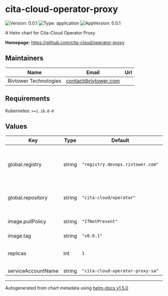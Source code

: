 # cita-cloud-operator-proxy

![Version: 0.0.1](https://img.shields.io/badge/Version-0.0.1-informational?style=flat-square) ![Type: application](https://img.shields.io/badge/Type-application-informational?style=flat-square) ![AppVersion: 0.0.1](https://img.shields.io/badge/AppVersion-0.0.1-informational?style=flat-square)

A Helm chart for Cita-Cloud Operator Proxy

**Homepage:** <https://github.com/cita-cloud/operator-proxy>

## Maintainers

| Name | Email | Url |
| ---- | ------ | --- |
| Rivtower Technologies | contact@rivtower.com |  |

## Requirements

Kubernetes: `>=1.18.0-0`

## Values

| Key | Type | Default | Description |
|-----|------|---------|-------------|
| global.registry | string | `"registry.devops.rivtower.com"` | You can specify the image registry.  registry: docker.io |
| global.repository | string | `"cita-cloud/operator"` | You can specify the image repository. |
| image.pullPolicy | string | `"IfNotPresent"` | You can specify the image tag. |
| image.tag | string | `"v0.0.1"` |  |
| replicas | int | `1` | You can specify the service account. |
| serviceAccountName | string | `"cita-cloud-operator-proxy-sa"` |  |

----------------------------------------------
Autogenerated from chart metadata using [helm-docs v1.5.0](https://github.com/norwoodj/helm-docs/releases/v1.5.0)
